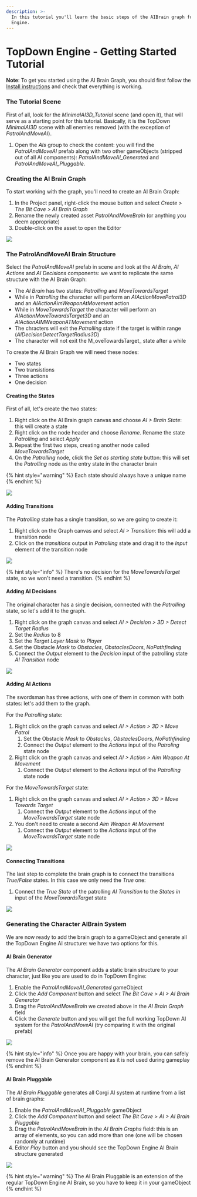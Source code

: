 ```yaml
---
description: >-
  In this tutorial you'll learn the basic steps of the AIBrain graph for TopDown
  Engine.
---
```


# TopDown Engine - Getting Started Tutorial

**Note**: To get you started using the AI Brain Graph, you should first follow the [Install instructions](../install-instructions.md) and check that everything is working.

### The Tutorial Scene

First of all, look for the _MinimalAI3D\_Tutorial_ scene \(and open it\), that will serve as a starting point for this tutorial. Basically, it is the TopDown _MinimalAI3D_ scene with all enemies removed \(with the exception of _PatrolAndMoveAI_\).

1. Open the _AIs_ group to check the content: you will find the _PatrolAndMoveAI_ prefab along with two other gameObjects \(stripped out of all AI components\): _PatrolAndMoveAI\_Generated_ and _PatrolAndMoveAI\_Pluggable._

### Creating the AI Brain Graph

To start working with the graph, you'll need to create an AI Brain Graph:

1. In the Project panel, right-click the mouse button and select _Create &gt; The Bit Cave &gt; AI Brain Graph_
2. Rename the newly created asset _PatrolAndMoveBrain_ \(or anything you deem appropriate\)
3. Double-click on the asset to open the Editor

![](../.gitbook/assets/topdown_tutorial_001.png)

### The PatrolAndMoveAI Brain Structure

Select the _PatrolAndMoveAI_ prefab in scene and look at the _AI Brain_, _AI Actions_ and _AI Decisions_ components: we want to replicate the same structure with the AI Brain Graph:

* The _AI Brain_ has two states: _Patrolling_ and _MoveTowardsTarget_
* While in _Patrolling_ the character will perform an _AIActionMovePatrol3D_ and an _AIActionAimWeaponAtMovement_ action
* While in _MoveTowardsTarget_ the character will perform an _AIActionMoveTowardsTarget3D_ and an _AIActionAIMWeaponATMovement_ action
* The chracters will exit the _Patrolling_ state if the target is within range \(_AIDecisionDetectTargetRadius3D_\)
* The character will not exit the M_oveTowardsTarget_ state after a while

To create the AI Brain Graph we will need these nodes:

* Two states
* Two transistions
* Three actions
* One decision

#### Creating the States

First of all, let's create the two states:

1. Right click on the AI Brain graph canvas and choose _AI &gt; Brain State_: this will create a state
2. Right click on the node header and choose _Rename_. Rename the state _Patrolling_ and select _Apply_
3. Repeat the first two steps, creating another node called _MoveTowardsTarget_
4. On the _Patrolling_ node, click the _Set as starting state_ button: this will set the _Patrolling_ node as the entry state in the character brain

{% hint style="warning" %}
Each state should always have a unique name
{% endhint %}

![](../.gitbook/assets/topdown_tutorial_002.png)

#### Adding Transitions

The _Patrolling_ state has a single transition, so we are going to create it:

1. Right click on the Graph canvas and select _AI &gt; Transition_: this will add a transition node
2. Click on the _transitions_ output in _Patrolling_ state and drag it to the _Input_ element of the transition node

![](../.gitbook/assets/topdown_tutorial_003.png)

{% hint style="info" %}
There's no decision for the _MoveTowardsTarget_ state, so we won't need a transition.
{% endhint %}

#### Adding AI Decisions

The original character has a single decision, connected with the _Patrolling_ state, so let's add it to the graph.

1. Right click on the graph canvas and select _AI &gt; Decision &gt; 3D &gt; Detect Target Radius_
2. Set the _Radius_ to 8
3. Set the _Target Layer Mask_ to _Player_
4. Set the Obstacle _Mask_ to _Obstacles_, _ObstaclesDoors_, _NoPathfinding_
5. Connect the _Output_ element to the _Decision_ input of the patrolling state _AI Transition_ node

![](../.gitbook/assets/topdown_tutorial_004.png)

#### Adding AI Actions

The swordsman has three actions, with one of them in common with both states: let's add them to the graph.

For the _Patrolling_ state:

1. Right click on the graph canvas and select _AI &gt; Action &gt; 3D &gt; Move Patrol_
   1. Set the Obstacle _Mask_ to _Obstacles_, _ObstaclesDoors_, _NoPathfinding_
   2. Connect the _Output_ element to the _Actions_ input of the _Patroling_ state node
2. Right click on the graph canvas and select _AI &gt; Action &gt; Aim Weapon At Movement_
   1. Connect the _Output_ element to the _Actions_ input of the _Patrolling_ state node

For the _MoveTowardsTarget_ state:

1. Right click on the graph canvas and select _AI &gt; Action &gt; 3D &gt; Move Towards Target_
   1. Connect the _Output_ element to the _Actions_ input of the _MoveTowardsTarget_ state node
2. You don't need to create a second _Aim Weapon At Movement_
   1. Connect the _Output_ element to the _Actions_ input of the _MoveTowardsTarget_ state node

![](../.gitbook/assets/topdown_tutorial_005%20%281%29.png)

#### Connecting Transitions

The last step to complete the brain graph is to connect the transitions _True/False_ states. In this case we only need the _True_ one:

1. Connect the _True State_ of the patrolling _AI Transition_ to the _States in_ input of the _MoveTowardsTarget_ state

![](../.gitbook/assets/topdown_tutorial_006.png)

### Generating the Character AIBrain System

We are now ready to add the brain graph to a gameObject and generate all the TopDown Engine AI structure: we have two options for this.

#### AI Brain Generator

The _AI Brain Generator_ component adds a static brain structure to your character, just like you are used to do in TopDown Engine:

1. Enable the _PatrolAndMoveAI\_Generated_ gameObject
2. Click the _Add Component_ button and select _The Bit Cave &gt; AI &gt; AI Brain Generator_
3. Drag the _PatrolAndMoveBrain_ we created above in the _AI Brain Graph_ field
4. Click the _Generate_ button and you will get the full working TopDown AI system for the _PatrolAndMoveAI_ \(try comparing it with the original prefab\)

![](../.gitbook/assets/topdown_tutorial_007.png)

{% hint style="info" %}
Once you are happy with your brain, you can safely remove the AI Brain Generator component as it is not used during gameplay
{% endhint %}

#### AI Brain Pluggable

The _AI Brain Pluggable_ generates all Corgi AI system at runtime from a list of brain graphs:

1. Enable the _PatrolAndMoveAI\_Pluggable_ gameObject
2. Click the _Add Component_ button and select _The Bit Cave &gt; AI &gt; AI Brain Pluggable_
3. Drag the _PatrolAndMoveBrain_ in the _AI Brain Graphs_ field: this is an array of elements, so you can add more than one \(one will be chosen randomly at runtime\)
4. Editor _Play_ button and you should see the TopDown Engine AI Brain structure generated

![](../.gitbook/assets/topdown_tutorial_008.png)

{% hint style="warning" %}
The AI Brain Pluggable is an extension of the regular TopDown Engine AI Brain, so you have to keep it in your gameObject
{% endhint %}

